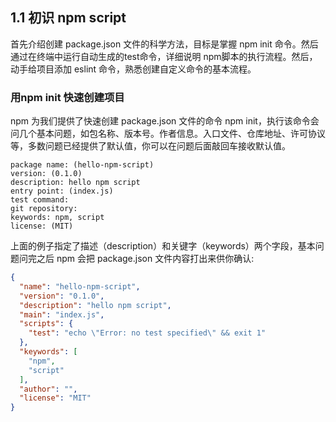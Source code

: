 ## 1.1 初识 npm script

首先介绍创建 package.json 文件的科学方法，目标是掌握 npm init 命令。然后通过在终端中运行自动生成的test命令，详细说明 npm脚本的执行流程。然后，动手给项目添加 eslint 命令，熟悉创建自定义命令的基本流程。

### 用npm init 快速创建项目

npm 为我们提供了快速创建 package.json 文件的命令 npm init，执行该命令会问几个基本问题，如包名称、版本号。作者信息。入口文件、仓库地址、许可协议等，多数问题已经提供了默认值，你可以在问题后面敲回车接收默认值。

```
package name: (hello-npm-script)
version: (0.1.0)
description: hello npm script
entry point: (index.js)
test command:
git repository:
keywords: npm, script
license: (MIT)
```

上面的例子指定了描述（description）和关键字（keywords）两个字段，基本问题问完之后 npm 会把 package.json 文件内容打出来供你确认:

```json
{
  "name": "hello-npm-script",
  "version": "0.1.0",
  "description": "hello npm script",
  "main": "index.js",
  "scripts": {
    "test": "echo \"Error: no test specified\" && exit 1"
  },
  "keywords": [
    "npm",
    "script"
  ],
  "author": "",
  "license": "MIT"
}
```